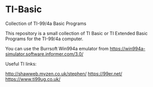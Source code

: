 # TI-Basic
Collection of TI-99/4a Basic Programs

This repository is a small collection of TI Basic or TI Extended Basic Programs for the TI-99/4a computer.

You can use the Burrsoft Win994a emulator from https://win994a-simulator.software.informer.com/3.0/

Useful TI links:

http://shawweb.myzen.co.uk/stephen/
https://99er.net/
https://www.ti99ug.co.uk/
